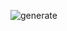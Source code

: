 ![generate](https://user-images.githubusercontent.com/84512213/150376032-a894e0ae-c243-4358-b21f-88ed23625596.jpg)

